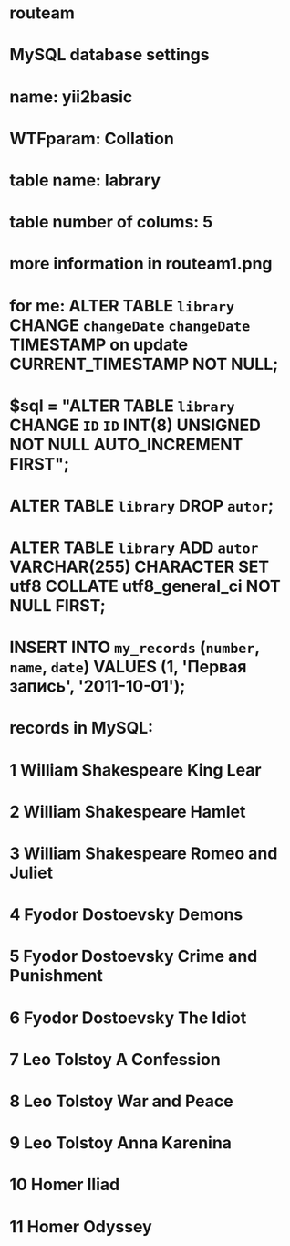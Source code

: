 # routeam
# MySQL database settings 
# name: yii2basic
# WTFparam: Collation
# table name: labrary
# table number of colums: 5
# more information in routeam1.png

# for me: ALTER TABLE `library` CHANGE `changeDate` `changeDate` TIMESTAMP on update CURRENT_TIMESTAMP NOT NULL;
# $sql = "ALTER TABLE `library` CHANGE `ID` `ID` INT(8) UNSIGNED NOT NULL AUTO_INCREMENT FIRST";
# ALTER TABLE `library` DROP `autor`;
# ALTER TABLE `library` ADD `autor` VARCHAR(255) CHARACTER SET utf8 COLLATE utf8_general_ci NOT NULL FIRST;
# INSERT INTO `my_records` (`number`, `name`, `date`) VALUES (1, 'Первая запись', '2011-10-01');

# records in MySQL:
# 1 William Shakespeare King Lear
# 2 William Shakespeare Hamlet
# 3 William Shakespeare Romeo and Juliet
# 4 Fyodor Dostoevsky Demons
# 5 Fyodor Dostoevsky Crime and Punishment
# 6 Fyodor Dostoevsky The Idiot
# 7 Leo Tolstoy A Confession
# 8 Leo Tolstoy War and Peace
# 9 Leo Tolstoy Anna Karenina
# 10 Homer Iliad
# 11 Homer Odyssey